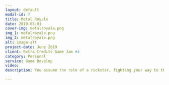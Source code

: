 ```yaml
---
layout: default
modal-id: 7
title: Metal Royale
date: 2019-05-01
cover-img: metalroyale.png
img_1: metalroyale.png
img_2: metalroyale.png
alt: image-alt
project-date: June 2019
client: Extra Credits Game Jam #4
category: Personal
service: Game Develop
video: 
description: You assume the role of a rockstar, fighting your way to the stardom. Connect with your friends and let the metal begin - but beware not to fall into the moshpit, as it can be deadly!. <a href="https://jottap.itch.io/metalroyale" target="_blank">Play Here</a>

---
```

